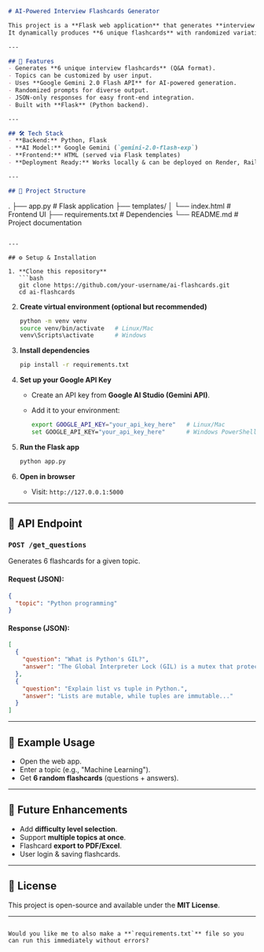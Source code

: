 ```markdown
# AI-Powered Interview Flashcards Generator

This project is a **Flask web application** that generates **interview flashcards (questions & answers)** on any topic using **Google Gemini API**.  
It dynamically produces **6 unique flashcards** with randomized variations for more diversity.

---

## 🚀 Features
- Generates **6 unique interview flashcards** (Q&A format).  
- Topics can be customized by user input.  
- Uses **Google Gemini 2.0 Flash API** for AI-powered generation.  
- Randomized prompts for diverse output.  
- JSON-only responses for easy front-end integration.  
- Built with **Flask** (Python backend).  

---

## 🛠️ Tech Stack
- **Backend:** Python, Flask  
- **AI Model:** Google Gemini (`gemini-2.0-flash-exp`)  
- **Frontend:** HTML (served via Flask templates)  
- **Deployment Ready:** Works locally & can be deployed on Render, Railway, or Google Cloud Run  

---

## 📂 Project Structure
```

.
├── app.py              # Flask application
├── templates/
│   └── index.html      # Frontend UI
├── requirements.txt    # Dependencies
└── README.md           # Project documentation

````

---

## ⚙️ Setup & Installation

1. **Clone this repository**
   ```bash
   git clone https://github.com/your-username/ai-flashcards.git
   cd ai-flashcards
````

2. **Create virtual environment (optional but recommended)**

   ```bash
   python -m venv venv
   source venv/bin/activate   # Linux/Mac
   venv\Scripts\activate      # Windows
   ```

3. **Install dependencies**

   ```bash
   pip install -r requirements.txt
   ```

4. **Set up your Google API Key**

   * Create an API key from **Google AI Studio (Gemini API)**.
   * Add it to your environment:

     ```bash
     export GOOGLE_API_KEY="your_api_key_here"   # Linux/Mac
     set GOOGLE_API_KEY="your_api_key_here"      # Windows PowerShell
     ```

5. **Run the Flask app**

   ```bash
   python app.py
   ```

6. **Open in browser**

   * Visit: `http://127.0.0.1:5000`

---

## 📌 API Endpoint

### **`POST /get_questions`**

Generates 6 flashcards for a given topic.

#### Request (JSON):

```json
{
  "topic": "Python programming"
}
```

#### Response (JSON):

```json
[
  {
    "question": "What is Python's GIL?",
    "answer": "The Global Interpreter Lock (GIL) is a mutex that protects access..."
  },
  {
    "question": "Explain list vs tuple in Python.",
    "answer": "Lists are mutable, while tuples are immutable..."
  }
]
```

---

## 📖 Example Usage

* Open the web app.
* Enter a topic (e.g., "Machine Learning").
* Get **6 random flashcards** (questions + answers).

---

## 🔮 Future Enhancements

* Add **difficulty level selection**.
* Support **multiple topics at once**.
* Flashcard **export to PDF/Excel**.
* User login & saving flashcards.

---

## 📝 License

This project is open-source and available under the **MIT License**.

---

```

Would you like me to also make a **`requirements.txt`** file so you can run this immediately without errors?
```
